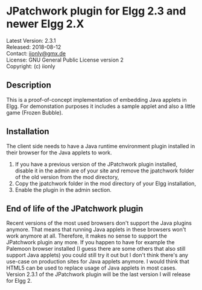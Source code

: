 JPatchwork plugin for Elgg 2.3 and newer Elgg 2.X
=================================================

Latest Version: 2.3.1  
Released: 2018-08-12  
Contact: iionly@gmx.de  
License: GNU General Public License version 2  
Copyright: (c) iionly


Description
-----------

This is a proof-of-concept implementation of embedding Java applets in Elgg. For demonstation purposes it includes a sample applet and also a little game (Frozen Bubble).


Installation
------------

The client side needs to have a Java runtime environment plugin installed in their browser for the Java applets to work.

1. If you have a previous version of the JPatchwork plugin installed, disable it in the admin are of your site and remove the jpatchwork folder of the old version from the mod directory,
2. Copy the jpatchwork folder in the mod directory of your Elgg installation,
3. Enable the plugin in the admin section.


End of life of the JPatchwork plugin
------------------------------------

Recent versions of the most used browsers don't support the Java plugins anymore. That means that running Java applets in these browsers won't work anymore at all. Therefore, it makes no sense to support the JPatchwork plugin any more. If you happen to have for example the Palemoon browser installed (I guess there are some others that also still support Java applets) you could still try it out but I don't think there's any use-case on production sites for Java applets anymore. I would think that HTML5 can be used to replace usage of Java applets in most cases. Version 2.3.1 of the JPatchwork plugin will be the last version I will release for Elgg 2.
